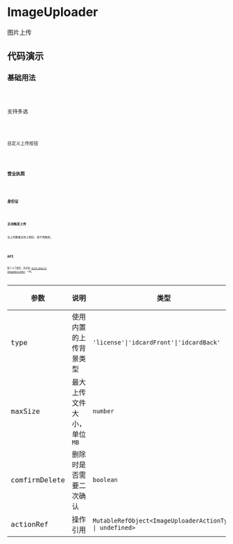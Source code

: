 # ImageUploader

图片上传

## 代码演示

### 基础用法

<code src='./demos/basic.tsx' />

支持多选

<code src='./demos/multiple.tsx' />

自定义上传按钮

<code src='./demos/basic-custom.tsx' />

### 营业执照

<code src='./demos/business-license.tsx' />

### 身份证

<code src='./demos/idcard.tsx' />

### 主动触发上传

当上传数量达到上限后，就不再触发。

<code src='./demos/actionRef.tsx' />

## API

除了以下属性，其余和 [antd-mobile ImageUploader](ttps://mobile.ant.design/zh/components/image-uploader#属性) 一样。

| 参数 | 说明 | 类型 | 默认值 |
| --- | --- | --- | --- |
| type | 使用内置的上传背景类型 | `'license'\|'idcardFront'\|'idcardBack'` | - |
| maxSize | 最大上传文件大小，单位 `MB` | `number` | `2` |
| comfirmDelete | 删除时是否需要二次确认 | `boolean` | `false` |
| actionRef | 操作引用 | `MutableRefObject<ImageUploaderActionType \| undefined>` | - |
